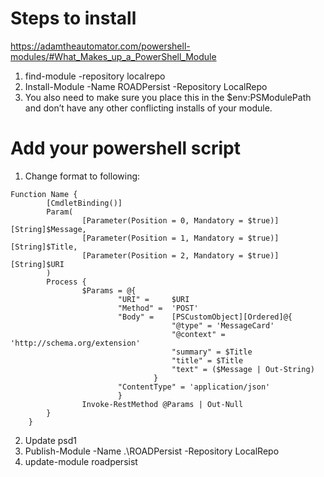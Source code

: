 # Steps to install
https://adamtheautomator.com/powershell-modules/#What_Makes_up_a_PowerShell_Module
1. find-module -repository localrepo  
2. Install-Module -Name ROADPersist -Repository LocalRepo
3. You also need to make sure you place this in the $env:PSModulePath and don’t have any other conflicting installs of your module.


# Add your powershell script

1. Change format to following:

```
Function Name { 
		[CmdletBinding()]
		Param( 
				[Parameter(Position = 0, Mandatory = $true)][String]$Message, 
				[Parameter(Position = 1, Mandatory = $true)][String]$Title, 
				[Parameter(Position = 2, Mandatory = $true)][String]$URI
		) 
		Process { 
				$Params = @{ 
						"URI" = 	$URI 
						"Method" = 	'POST' 
						"Body" = 	[PSCustomObject][Ordered]@{ 
									"@type" = 'MessageCard' 
									"@context" = 'http://schema.org/extension' 
									"summary" = $Title 
									"title" = $Title 
									"text" = ($Message | Out-String) 
								} 
						"ContentType" = 'application/json' 
						} 
				Invoke-RestMethod @Params | Out-Null 
		} 
	}

```
2. Update psd1
3. Publish-Module -Name .\ROADPersist -Repository LocalRepo    
4. update-module roadpersist
